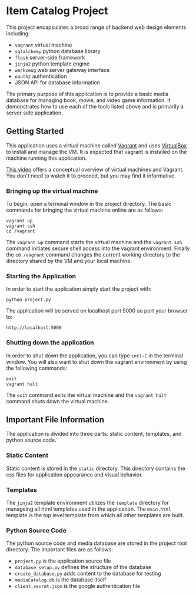 # Item Catalog Project

This project encapsulates a broad range of backend web design elements including:

* `vagrant` virtual machine
* `sqlalchemy` python database library
* `flask` server-side framework
* `jinja2` python template engine
* `werkzeug` web server gateway interface
* `oauth2` authentication
* JSON API for database information



The primary purpose of this application is to provide a basic media database for managing book, movie, and video game information.  It demonstrates how to use each of the tools listed above and is primarily a server side application.

## Getting Started

This application uses a virtual machine called [Vagrant](https://www.vagrantup.com/) and uses [VirtualBox](https://www.virtualbox.org/wiki/Download_Old_Builds_5_1) to install and manage the VM. It is expected that vagrant is installed on the machine running this application.

[This video](https://www.youtube.com/watch?v=djnqoEO2rLc) offers a conceptual overview of virtual machines and Vagrant. You don't need to watch it to proceed, but you may find it informative.

### Bringing up the virtual machine

To begin, open a terminal window in the project directory. The basic commands for bringing the virtual machine online are as follows:

```
vagrant up
vagrant ssh
cd /vagrant
```

The `vagrant up` command starts the virtual machine and the `vagrant ssh` command initiates secure shell access into the vagrant environment.  Finally the `cd /vagrant` command changes the current working directory to the directory shared by the VM and your local machine.

### Starting the Application

In order to start the application simply start the project with:

```
python project.py
```

The application will be served on localhost port 5000 so port your browser to:

```
http://localhost:5000
```

### Shutting down the application

In order to shut down the application, you can type `cntl-C` in the terminal window.  You will also want to shut down the vagrant environment by using the following commands:

```
exit
vagrant halt
```

The `exit` command exits the virtual machine and the `vagrant halt` command shuts down the virtual machine.

## Important File Information

The application is divided into three parts: static content, templates, and python source code.

### Static Content

Static content is stored in the `static` directory.  This directory contains the css files for application appearance and visual behavior.

### Templates

The `jinja2` template environment utilizes the `template` directory for manageing all html templates used in the application. The `main.html` template is the top level template from which all other templates are built.

### Python Source Code

The python source code and media database are stored in the project root directory.  The important files are as follows:

* `project.py` is the application source file
* `database_setup.py` defines the structure of the database
* `create_database.py` adds content to the database for testing
* `mediaCatalog.db` is the database itself
* `client_secret.json` is the google authentication file
